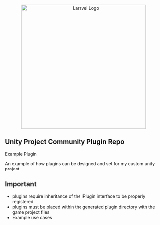 <p align="center"><img src="example.png" width="400" alt="Laravel Logo"></a></p>

## Unity Project Community Plugin Repo
Example Plugin

An example of how plugins can be designed and set for my custom unity project

## Important

- plugins require inheritance of the IPlugin interface to be properly registered
- plugins must be placed within the generated plugin directory with the game project files
- Example use cases

